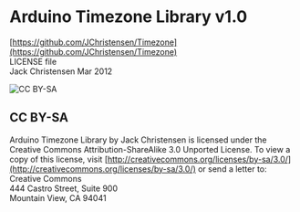 # Arduino Timezone Library v1.0

[https://github.com/JChristensen/Timezone](https://github.com/JChristensen/Timezone)  
LICENSE file  
Jack Christensen Mar 2012

![CC BY-SA](http://mirrors.creativecommons.org/presskit/buttons/88x31/png/by-sa.png)

## CC BY-SA

Arduino Timezone Library by Jack Christensen is licensed under the Creative Commons Attribution-ShareAlike 3.0 Unported License. To view a copy of this license, visit [http://creativecommons.org/licenses/by-sa/3.0/](http://creativecommons.org/licenses/by-sa/3.0/) or send a letter to:  
Creative Commons  
444 Castro Street, Suite 900  
Mountain View, CA 94041

